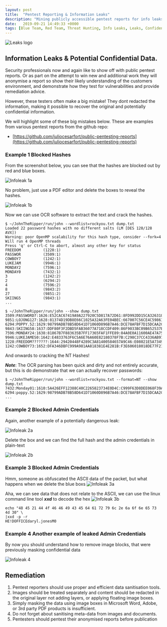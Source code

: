 ```yaml
---
layout: post
title:  "Pentest Reporting & Information Leaks"
description: "Mining publicly accessible pentest reports for info leaks and possible hacks"
date:   2019-09-21 14:49:33 +0000
tags: [Blue Team, Red Team, Threat Hunting, Info Leaks, Leaks, Confidential]
---
```


![Leaks logo](/blog/assets/data_thief.jpg)

## Information Leaks & Potential Confidential Data.
Security professionals now and again like to show off with public pentest reports. Or as part on the attempt to win
new and additional work they will anonymise a report so show their likely understanding of the customers environment, 
and demonstrate how they test for vulnerabilities and provide remediation advice.

However, these testers often make a big mistake! They dont redacted the information, making it possible to recover the
original and potentially confidential information.

We will highlight some of these big mistakes below. These are examples from various pentest reports from the github repo:
 * [https://github.com/juliocesarfort/public-pentesting-reports](https://github.com/juliocesarfort/public-pentesting-reports)

### Example 1 Blocked Hashes
From the screenshot below, you can see that the hashes are blocked out by red and blue boxes.

![Infoleak 1a](/blog/assets/infoleak-1a.png)

No problem, just use a PDF editor and delete the boxes to reveal the hashes.

![Infoleak 1b](/blog/assets/infoleak-1b.png)

Now we can use OCR software to extract the text and crack the hashes.

```
$ ~/JohnTheRipper/run/john --wordlist=rockyou.txt dump.txt
Loaded 22 password hashes with no different salts (LM [DES 128/128 AVX])
Warning: poor OpenMP scalability for this hash type, consider --fork=4
Will run 4 OpenMP threads
Press 'q' or Ctrl-C to abort, almost any other key for status
FREEDOM          (1228:1)
PASSWOR          (3509:1)
COWBOY7          (1242:1)
LUKEJAM          (9946:1)
MONDAY2          (7596:1)
MONDAY0          (7432:1)
3                (1242:2)
2                (6294:2)
4                (7596:2)
8                (9843:2)
27               (9851:2)
SKIING5          (9843:1)
...

$ ~/JohnTheRipper/run/john --show dump.txt 
3509:PASSWORD7:1626:E52CAC67419A9A227920C5D817A72D61:8FD992DD15CA326310CA8471DE1289DC. 
9851:LOJONG127:1628:81374D19DB8E66C1025A32A63FE04BEC:667007C56CE4C598612C218941726E06. 
6294:POPPY.52:1629:98799ADB78B58D641D71060D896B7A46:DCE78AFBF7D15DCAA2C120066413EC94:. 
9843:SKIING58:1637:DDF80F3F2DBD5FAB36077A718CCDF409:86F9033BC09B652537E70C0070387965:. 
7596:MONDAY24:1638:81867B7F883635B7FF17365FAF1FFE89:84A0E0A11600AE47A75AC50900BACD48. 
9946:LUKEJAMES0:1642:E4833763F6C5A6E76A60E82180378F7B:C298C37CC4336AB974E30396BOCZEFAO. 
1228:FREEDOM???????:1644:29420448F4289C3A81400584657A9C46:E08021E5A7349576076363AC5F1F8312
1242:COWBOY73:1652:DFA346DBFC999A981AA818381E4E281B:F3E606018018DE77F21C1F7BBE359660
```
And onwards to cracking the NT Hashes! 

***Note***: The OCR parsing has been quick and dirty and not entirely accurate, but this is
do demonstrate that we can actually recover passwords:
```
$ ~/JohnTheRipper/run/john --wordlist=rockyou.txt --format=NT --show dump.txt
7432:Monday01:1610:5A426EFF12388C40C2265823734E0D4C:C999F63D8DEE068F39A0BA4DF3BAABE1:
6294:poppy.52:1629:98799ADB78B58D641D71060D896B7A46:DCE78AFBF7D15DCAA2C120066413EC94:
...
```
### Example 2 Blocked Admin Credentials
Again, another example of a potentially dangerous leak:

![Infoleak 2a](/blog/assets/infoleak-2a.png)

Delete the box and we can find the full hash and the admin credentials in plain-text

![Infoleak 2b](/blog/assets/infoleak-2b.png)

### Example 3 Blocked Admin Credentials
Hmm, someone as obfuscated the ASCII data of the packet, but what happens when we delete the blue boxs
![Infoleak 3a](/blog/assets/infoleak-3a.png)

Aha, we can see data that does not relate to the ASCII, we can use the linux command line tool ***xxd*** to decode the hex 
![Infoleak 3b](/blog/assets/infoleak-3b.png)

```
echo "48 45 21 44 4f 46 46 49 43 45 64 61 72 79 6c 2e 6a 6f 6e 65 73 4d 30" \
|xxd -p -r
HE!DOFFICEdaryl.jonesM0
```

### Example 4 Another example of leaked Admin Credentials
By now you should understand how to remove image blocks, that were previously masking confidential data

![Infoleak 4](/blog/assets/infoleak-4.png)

## Remediation
 1. Pentest reporters should use proper and efficient data sanitisation tools.
 1. Images should be treated separately and content should be redacted in the original layer not adding layers, or applying floating image boxes.
 1. Simply masking the data using image boxes in Microsoft Word, Adobe, or 3rd party PDF products is insufficient.
 1. Do not forget about sanitising meta-data from images and documents.
 1. Pentesters should pentest their anonymised reports before publication
 

